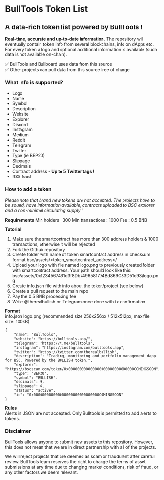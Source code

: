 # BullTools Token List
## A data-rich token list powered by BullTools !
**Real-time, accurate and up-to-date information.** The repository will eventually contain token info from several blockchains, info on dApps etc. For every token a logo and optional additional information is available (such data is not available on-chain).

✅ BullTools and Bullboard uses data from this source<br>
✅ Other projects can pull data from this source free of charge

### What info is supported?
- Logo
- Name
- Symbol
- Description
- Website
- Explorer
- Discord 
- Instagram
- Medium
- Reddit
- Telegram
- Twitter
- Type (ie BEP20)
- Slippage
- Decimals
- Contract address
**- Up to 5 Twitter tags !**
- RSS feed

### How to add a token
_Please note that brand new tokens are not accepted. The projects have to be sound, have information available, contracts uploaded to BSC explorer and a non-minimal circulating supply !_

**Requirements**
Min holders : 300
Min transactions : 1000
Fee : 0.5 BNB

**Tutorial**
1. Make sure the smartcontract has more than 300 address holders & 1000 transactions, otherwise it will be rejected
2. Fork the Github repository
3. Create folder with name of token smartcontact address in checksum format bsc/assets/<token_smartcontract_address>/
4. Upload your logo with file named logo.png to previously created folder with smartcontract address. Your path should look like this: bsc/assets/0x1234567461d3f8Db7496581774Bd869C83D51c93/logo.png
5. Create info.json file with info about the token/project (see below)
6. Create a pull request to the main repo
7. Pay the 0.5 BNB processing fee
8. Write @therealbullish on Telegram once done with tx confirmation

**Format**<br>
info.json
logo.png (recommended size 256x256px / 512x512px, max file size: 100kB)

```
{
    "name": "BullTools",
    "website": "https://bulltools.app/",
    "telegram": "https://t.me/bulltools",
    "instagram": "https://instagram.com/bulltools.app",
    "twitter": "https://twitter.com/therealbullish",
    "description": "Trading, monitoring and portfolio management dapp for BSC. Powered by the BULLISH token.",
    "explorer": "https://bscscan.com/token/0x000000000000000000000000000000COMINGSOON",
    "type": "BEP20",
    "symbol": "BULLISH",
    "decimals": 9,
    "slippage": 6,
    "status": "active",
    "id": "0x000000000000000000000000000000COMINGSOON"
}
```

**Rules**<br>
Alerts in JSON are not accepted. Only Bulltools is permitted to add alerts to tokens.

### Disclaimer
BullTools allows anyone to submit new assets to this repository. However, this does not mean that we are in direct partnership with all of the projects.

We will reject projects that are deemed as scam or fraudulent after careful review. BullTools team reserves the right to change the terms of asset submissions at any time due to changing market conditions, risk of fraud, or any other factors we deem relevant.
